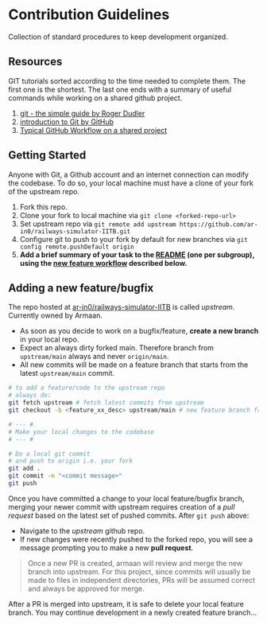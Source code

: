 # Contribution Guidelines
Collection of standard procedures to keep development organized.

## Resources
GIT tutorials sorted according to the time needed to complete them. The first one is the shortest. The last one ends with a summary of
useful commands while working on a shared github project.
1. [git - the simple guide by Roger Dudler](https://rogerdudler.github.io/git-guide/)  
2. [introduction to Git by GitHub](https://docs.github.com/en/get-started/git-basics/set-up-git)
3. [Typical GitHub Workflow on a shared project](https://neval8.wordpress.com/2013/07/07/en-typical-workflow-with-github-on-shared-project/)  

## Getting Started
Anyone with Git, a Github account and an internet connection can modify the codebase. To do so, your local machine must have a clone of your fork of the upstream repo. 
1. Fork this repo.  
2. Clone your fork to local machine via `git clone <forked-repo-url>`  
3. Set upstream repo via `git remote add upstream https://github.com/ar-in0/railways-simulator-IITB.git`  
4. Configure git to push to your fork by default for new branches via `git config remote.pushDefault origin`  
5. **Add a brief summary of your task to the [README](README.md) (one per subgroup), using the [new feature workflow](#adding-a-new-featurebugfix) described below.**

## Adding a new feature/bugfix
The repo hosted at [ar-in0/railways-simulator-IITB](https://github.com/ar-in0/railways-simulator-IITB) is called *upstream*. Currently owned by Armaan.
- As soon as you decide to work on a bugfix/feature, **create a new branch** in your local repo. 
- Expect an always dirty forked main. Therefore branch from `upstream/main` always and never `origin/main`.
- All new commits will be made on a feature branch that starts from the latest `upstream/main` commit.

```bash
# to add a feature/code to the upstream repo
# always do:
git fetch upstream # fetch latest commits from upstream
git checkout -b <feature_xx_desc> upstream/main # new feature branch from latest upstream/main

# --- #
# Make your local changes to the codebase
# --- #

# Do a local git commit
# and push to origin i.e. your fork
git add .
git commit -m "<commit message>"
git push
```

Once you have committed a change to your local feature/bugfix branch, 
merging your newer commit with upstream requires creation of a *pull request* based on the 
latest set of pushed commits. After `git push` above:
- Navigate to the *upstream* github repo.
- If new changes were recently pushed to the forked repo, 
you will see a message prompting you to make a new **pull request**.

> Once a new PR is created, armaan will review and merge the new branch into upstream. For this project, since commits will usually be made to
> files in independent directories, PRs will be assumed correct and always be approved for merge.

After a PR is merged into upstream, it is safe to delete your local feature branch. You may continue development in a newly created feature branch...
